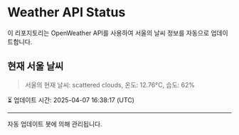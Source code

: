 
# Weather API Status

이 리포지토리는 OpenWeather API를 사용하여 서울의 날씨 정보를 자동으로 업데이트합니다.

## 현재 서울 날씨
> 서울의 현재 날씨: scattered clouds, 온도: 12.76°C, 습도: 62%

⏳ 업데이트 시간: 2025-04-07 16:38:17 (UTC)

---
자동 업데이트 봇에 의해 관리됩니다.
